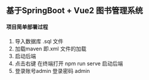## 基于SpringBoot + Vue2 图书管理系统

#### 项目简单部署过程

1. 导入数据库 .sql 文件
2. 加载maven 即.xml 文件的加载
3. 启动后端
4. 点击右键 在终端打开  npm run serve 启动后端
5. 登录账号admin   登录密码 admin


